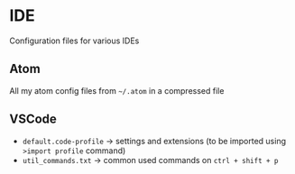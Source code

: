# IDE
Configuration files for various IDEs

## Atom
All my atom config files from `~/.atom` in a compressed file

## VSCode
 - `default.code-profile` -> settings and extensions (to be imported using `>import profile` command)
 - `util_commands.txt` -> common used commands on `ctrl + shift + p`
